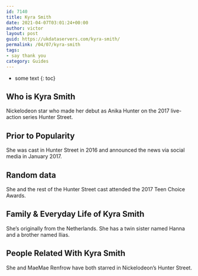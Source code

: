 ```yaml
---
id: 7140
title: Kyra Smith
date: 2021-04-07T03:01:24+00:00
author: victor
layout: post
guid: https://ukdataservers.com/kyra-smith/
permalink: /04/07/kyra-smith
tags:
- say thank you
category: Guides
---
```


* some text
{: toc}


## Who is Kyra Smith



Nickelodeon star who made her debut as Anika Hunter on the 2017 live-action series Hunter Street.

                
                
                
## Prior to Popularity



She was cast in Hunter Street in 2016 and announced the news via social media in January 2017.

                
                
                
## Random data



She and the rest of the Hunter Street cast attended the 2017 Teen Choice Awards.

                
                
                
## Family & Everyday Life of Kyra Smith



She&#8217;s originally from the Netherlands. She has a twin sister named Hanna and a brother named Ilias.

                
                
                
## People Related With Kyra Smith



She and MaeMae Renfrow have both starred in Nickelodeon&#8217;s Hunter Street.

                
              
            
          
          
          